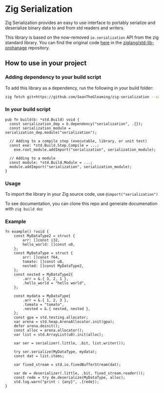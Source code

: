 # Zig Serialization

Zig Serialization provides an easy to use interface to portably serialize and deserialize binary data to and from std readers and writers.

This library is based on the now-removed `io.serialization` API from the zig standard library. You can find the original code [here](https://github.com/ziglang/std-lib-orphanage/blob/master/std/serialization.zig) in the [ziglang/std-lib-orphanage](https://github.com/ziglang/std-lib-orphanage) repository.

## How to use in your project

### Adding dependency to your build script

To add this library as a dependency, run the following in your build folder:

```sh
zig fetch git+https://github.com/SeanTheGleaming/zig-serialization --save=serialization
```

### In your build script

```zig
pub fn build(b: *std.Build) void {
  const serialization_dep = b.dependency("serialization", .{});
  const serialization_module = serialization_dep.module("serialization");

  // Adding to a compile step (executable, library, or unit test)
  const exe: *std.Build.Step.Compile = ...;
	exe.root_module.addImport("serialization", serialization_module);

  // Adding to a module
  const module: *std.Build.Module = ...;
  module.addImport("serialization", serialization_module);
}
```

### Usage

To import the library in your Zig source code, use `@import("serialization")`

To see documentation, you can clone this repo and generate documenation with `zig build doc`

### Example

```zig
fn example() !void {
    const MyDataType2 = struct {
        arr: []const i32,
        hello_world: []const u8,
    };
    const MyDataType = struct {
        arr: []const f64,
        tomato: []const u8,
        nested: []const MyDataType2,
    };
    const nested = MyDataType2{
        .arr = &.{ 3, 2, 1 },
        .hello_world = "hello world",
    };

    const mydata = MyDataType{
        .arr = &.{ 1, 2, 3 },
        .tomato = "tomato",
        .nested = &.{ nested, nested },
    };
    const gpa = std.testing.allocator;
    var arena = std.heap.ArenaAllocator.init(gpa);
    defer arena.deinit();
    const alloc = arena.allocator();
    var list = std.ArrayList(u8).init(alloc);

    var ser = serializer(.little, .bit, list.writer());

    try ser.serialize(MyDataType, mydata);
    const dat = list.items;

    var fixed_stream = std.io.fixedBufferStream(dat);

    var de = deserializer(.little, .bit, fixed_stream.reader());
    const rede = try de.deserialize(MyDataType, alloc);
    std.log.warn("print : {any}", .{rede});
}
```
